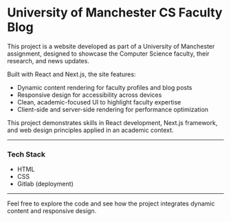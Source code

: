 # University of Manchester CS Faculty Blog

This project is a website developed as part of a University of Manchester assignment, designed to showcase the Computer Science faculty, their research, and news updates.

Built with React and Next.js, the site features:

- Dynamic content rendering for faculty profiles and blog posts  
- Responsive design for accessibility across devices  
- Clean, academic-focused UI to highlight faculty expertise  
- Client-side and server-side rendering for performance optimization  

This project demonstrates skills in React development, Next.js framework, and web design principles applied in an academic context.

---

### Tech Stack
- HTML  
- CSS
- Gitlab (deployment)  

---

Feel free to explore the code and see how the project integrates dynamic content and responsive design.

